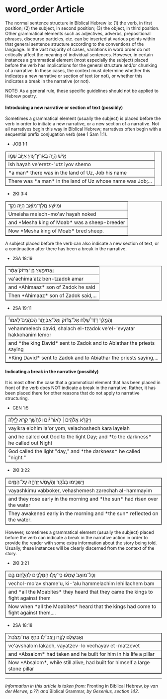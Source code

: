 # word_order Article

The normal sentence structure in Biblical Hebrew is: (1) the verb, in first position; (2) the subject, in second position; (3) the object, in third position.  Other grammatical elements such as adjectives, adverbs, prepositional phrases, discourse particles, etc. can be inserted at various points within that general sentence structure according to the conventions of the language.  In the vast majority of cases, variations in word order do not critically affect the meaning of individual sentences.  However, in certain instances a grammatical element (most especially the subject) placed before the verb has implications for the general structure and/or chunking of a narrative. In these cases, the context must determine whether this indicates a new narrative or section of text (or not), or whether this indicates a break in the narrative (or not).  

NOTE: As a general rule, these specific guidelines should not be applied to Hebrew poetry.

#### Introducing a new narrative or section of text (possibly)

Sometimes a grammatical element (usually the subject) is placed before the verb in order to initiate a new narrative, or a new section of a narrative.  Not all narratives begin this way in Biblical Hebrew; narratives often begin with a sequential prefix conjugation verb (see 1 Sam 1:1).

* JOB 1:1
<table border="1" class="docutils">
<colgroup>
<col width="100%" />
</colgroup>
<tbody valign="top">
<tr class="row-odd"><td>אִ֛ישׁ הָיָ֥ה בְאֶֽרֶץ־ע֖וּץ אִיּ֣וֹב שְׁמ֑וֹ</td>
</tr>
<tr class="row-even"><td>ish hayah ve'eretz-'utz iyov shemo</td>
</tr>
<tr class="row-odd"><td>*a man* there was in the land of Uz, Job his name</td>
</tr>
<tr class="row-even"><td>There was *a man* in the land of Uz whose name was Job;...</td>
</tr>
</tbody>
</table>

* 2KI 3:4
<table border="1" class="docutils">
<colgroup>
<col width="100%" />
</colgroup>
<tbody valign="top">
<tr class="row-odd"><td>וּמֵישַׁ֥ע מֶֽלֶךְ־מוֹאָ֖ב הָיָ֣ה נֹקֵ֑ד</td>
</tr>
<tr class="row-even"><td>Umeisha melech-mo'av hayah noked</td>
</tr>
<tr class="row-odd"><td>and *Mesha king of Moab* was a sheep-breeder</td>
</tr>
<tr class="row-even"><td>Now *Mesha king of Moab* bred sheep.</td>
</tr>
</tbody>
</table>

A subject placed before the verb can also indicate a new section of text, or a continuation after there has been a break in the narrative.

* 2SA 18:19
<table border="1" class="docutils">
<colgroup>
<col width="100%" />
</colgroup>
<tbody valign="top">
<tr class="row-odd"><td>וַאֲחִימַ֤עַץ בֶּן־צָדוֹק֙ אָמַ֔ר</td>
</tr>
<tr class="row-even"><td>va'achima'atz ben-tzadok amar</td>
</tr>
<tr class="row-odd"><td>and *Ahimaaz* son of Zadok he said</td>
</tr>
<tr class="row-even"><td>Then *Ahimaaz* son of Zadok said,...</td>
</tr>
</tbody>
</table>

* 2SA 19:11
<table border="1" class="docutils">
<colgroup>
<col width="100%" />
</colgroup>
<tbody valign="top">
<tr class="row-odd"><td>וְהַמֶּ֣לֶךְ דָּוִ֗ד שָׁ֠לַח אֶל־צָד֨וֹק וְאֶל־אֶבְיָתָ֥ר הַכֹּהֲנִים֮ לֵאמֹר֒</td>
</tr>
<tr class="row-even"><td>vehammelech david, shalach el-tzadok ve'el-'evyatar hakkohanim lemor</td>
</tr>
<tr class="row-odd"><td>and *the king David* sent to Zadok and to Abiathar the priests saying</td>
</tr>
<tr class="row-even"><td>*King David* sent to Zadok and to Abiathar the priests saying,...</td>
</tr>
</tbody>
</table>

#### Indicating a break in the narrative (possibly)

It is most often the case that a grammatical element that has been placed in front of the verb does NOT indicate a break in the narrative.  Rather, it has been placed there for other reasons that do not apply to narrative structuring.

* GEN 1:5
<table border="1" class="docutils">
<colgroup>
<col width="100%" />
</colgroup>
<tbody valign="top">
<tr class="row-odd"><td>וַיִּקְרָ֨א אֱלֹהִ֤ים׀ לָאוֹר֙ י֔וֹם וְלַחֹ֖שֶׁךְ קָ֣רָא לָ֑יְלָה</td>
</tr>
<tr class="row-even"><td>vayikra elohim la'or yom, velachoshech kara layelah</td>
</tr>
<tr class="row-odd"><td>and he called out God to the light Day; and *to the darkness* he called out Night</td>
</tr>
<tr class="row-even"><td>God called the light "day," and *the darkness* he called "night."</td>
</tr>
</tbody>
</table>

* 2KI 3:22
<table border="1" class="docutils">
<colgroup>
<col width="100%" />
</colgroup>
<tbody valign="top">
<tr class="row-odd"><td>וַיַּשְׁכִּ֣ימוּ בַבֹּ֔קֶר וְהַשֶּׁ֖מֶשׁ זָרְחָ֣ה עַל־הַמָּ֑יִם</td>
</tr>
<tr class="row-even"><td>vayashkimu vabboker, vehashemesh zarechah al-hammayim</td>
</tr>
<tr class="row-odd"><td>and they rose early in the morning and *the sun* had risen over the water</td>
</tr>
<tr class="row-even"><td>They awakened early in the morning and *the sun* reflected on the water.</td>
</tr>
</tbody>
</table>

However, sometimes a grammatical element (usually the subject) placed before the verb can indicate a break in the narrative action in order to provide the reader with some extra information about the story being told.  Usually, these instances will be clearly discerned from the context of the story.

* 2KI 3:21
<table border="1" class="docutils">
<colgroup>
<col width="100%" />
</colgroup>
<tbody valign="top">
<tr class="row-odd"><td>וְכָל־מוֹאָב֙ שָֽׁמְע֔וּ כִּֽי־עָל֥וּ הַמְּלָכִ֖ים לְהִלָּ֣חֶם בָּ֑ם</td>
</tr>
<tr class="row-even"><td>vechol-mo'av shame'u, ki-'alu hammelachim lehillachem bam</td>
</tr>
<tr class="row-odd"><td>and *all the Moabites* they heard that they came the kings to fight against them</td>
</tr>
<tr class="row-even"><td>Now when *all the Moabites* heard that the kings had come to fight against them,...</td>
</tr>
</tbody>
</table>

* 2SA 18:18
<table border="1" class="docutils">
<colgroup>
<col width="100%" />
</colgroup>
<tbody valign="top">
<tr class="row-odd"><td>וְאַבְשָׁלֹ֣ם לָקַ֗ח וַיַּצֶּב־ל֤וֹ בְחַיָּו אֶת־מַצֶּ֙בֶת֙ </td>
</tr>
<tr class="row-even"><td>ve'avshalom lakach, vayatzev-lo vechayav et-matzevet</td>
</tr>
<tr class="row-odd"><td>and *Absalom* had taken and he built for him in his life a pillar</td>
</tr>
<tr class="row-even"><td>Now *Absalom*, while still alive, had built for himself a large stone pillar</td>
</tr>
</tbody>
</table>

-------------------
*Information in this article is taken from:* Fronting in Biblical Hebrew, *by van der Merwe, p.??; and* Biblical Grammar, *by Gesenius, section 142.*